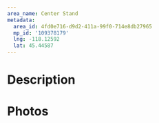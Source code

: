 ```yaml
---
area_name: Center Stand
metadata:
  area_id: 4fd0e716-d9d2-411a-99f0-714e8db27965
  mp_id: '109378179'
  lng: -118.12592
  lat: 45.44587
---
```

# Description

# Photos

